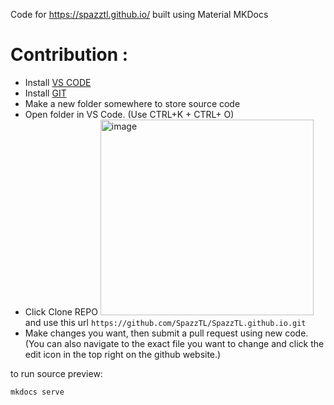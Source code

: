 Code for https://spazztl.github.io/ built using Material MKDocs
 

# Contribution :
* Install [VS CODE](https://code.visualstudio.com/download)
* Install [GIT](https://gitforwindows.org/)
* Make a new folder somewhere to store source code
* Open folder in VS Code. (Use CTRL+K + CTRL+ O)
* Click Clone REPO <img width="341" height="313" alt="image" src="https://github.com/user-attachments/assets/6622e446-ab93-4eb3-a78d-45755971e2e5" /> and use this url `https://github.com/SpazzTL/SpazzTL.github.io.git`
* Make changes you want, then submit a pull request using new code. 
(You can also navigate to the exact file you want to change and click the edit icon in the top right on the github website.) 



to run source preview:

    mkdocs serve
    
